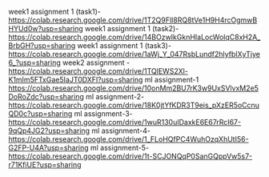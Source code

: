week1 assignment 1 (task1)-https://colab.research.google.com/drive/1T2Q9FlI8RQ8tVe1H9H4rcOgmwBHYUd0w?usp=sharing
week1 assignment 1 (task2)-https://colab.research.google.com/drive/14BOzwIkGknHIaLocWolqC8xH2A_BrbGH?usp=sharing
week1 assignment 1 (task3)-https://colab.research.google.com/drive/1aWj_Y_047RsbLundf2hlyfbIXyTjye6_?usp=sharing
week2 assignment -https://colab.research.google.com/drive/1TQlEWS2Xl-K1mIm5FTxGae5IaJT0DXFI?usp=sharing
ml assignment-1 https://colab.research.google.com/drive/10onMm2BU7rK3w9UxSVlvxM2e5DoRoZdc?usp=sharing
ml assignment-2-https://colab.research.google.com/drive/18K0jtYfKDR3T9eis_pXzER5oCcnuQD0c?usp=sharing
ml assignment-3-https://colab.research.google.com/drive/1wuR130uIDaxkE6E67rRcI67-9qQp4JG2?usp=sharing
ml assignment-4-https://colab.research.google.com/drive/1_FLoHQfPC4WuhOzqXhUtI56-G2FP-U4A?usp=sharing
ml assignment-5-https://colab.research.google.com/drive/1t-SCJONQqP0SanGQppVw5s7-r71KfiUE?usp=sharing
